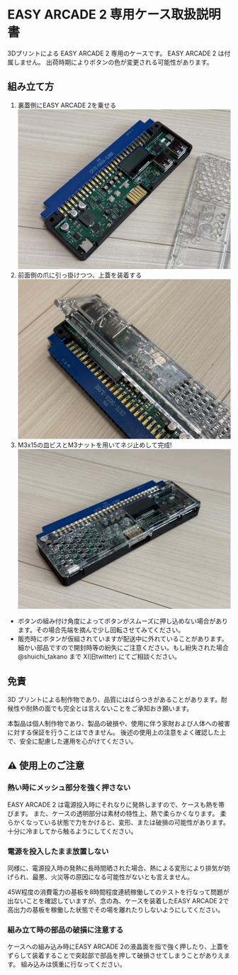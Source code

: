 # EASY ARCADE 2 専用ケース取扱説明書

3Dプリントによる EASY ARCADE 2 専用のケースです。
EASY ARCADE 2 は付属しません。
出荷時期によりボタンの色が変更される可能性があります。

## 組み立て方

1. 裏蓋側にEASY ARCADE 2を乗せる
  ![画像1](ea2case_1.jpg)
1. 前面側の爪に引っ掛けつつ、上蓋を装着する
  ![画像1](ea2case_2.jpg)
1. M3x15の皿ビスとM3ナットを用いてネジ止めして完成!
  ![画像1](ea2case_3.jpg)

- ボタンの組み付け角度によってボタンがスムーズに押し込めない場合があります。その場合先端を摘んで少し回転させてみてください。
- 販売時にボタンが仮組されていますが配送中に外れていることがあります。細かい部品ですので開封時等の紛失にご注意ください。もし紛失された場合@shuichi_takano まで X(旧twitter) にてご相談ください。

## 免責

3D プリントによる制作物であり、品質にはばらつきがあることがあります。耐候性や耐熱の面でも完全とは言えないことをご承知おき願います。

本製品は個人制作物であり、製品の破損や、使用に伴う家財および人体への被害に対する保証を行うことはできません。
後述の使用上の注意をよく確認した上で、安全に配慮した運用を心がけてください。

## ⚠️  使用上のご注意

### 熱い時にメッシュ部分を強く押さない
EASY ARCADE 2 は電源投入時にそれなりに発熱しますので、ケースも熱を帯びます。
また、ケースの透明部分は素材の特性上、熱で柔らかくなります。
柔らかくなっている状態で力をかけると、変形、または破損の可能性があります。
十分に冷ましてから触るようにしてください。

### 電源を投入したまま放置しない
同様に、電源投入時の発熱に長時間晒された場合、熱による変形により排気が妨げられ、最悪、火災等の原因になる可能性がないとも言えません。

45W程度の消費電力の基板を8時間程度連続稼働してのテストを行なって問題が出ないことを確認していますが、念の為、ケースを装着したEASY ARCADE 2で高出力の基板を稼働した状態でその場を離れたりしないようにしてください。

### 組み立て時の部品の破損に注意する
ケースへの組み込み時にEASY ARCADE 2の液晶面を指で強く押したり、上蓋をずらして装着することで突起部で部品を押して破損させてしまうことがありえます。
組み込みは慎重に行なってください。

